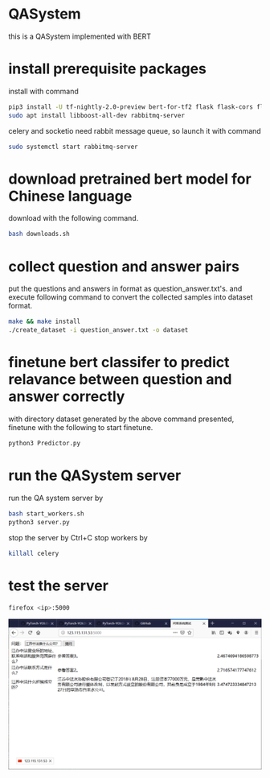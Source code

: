 # QASystem
this is a QASystem implemented with BERT

# install prerequisite packages

install with command

```bash
pip3 install -U tf-nightly-2.0-preview bert-for-tf2 flask flask-cors flask-socketio celery gevent
sudo apt install libboost-all-dev rabbitmq-server
```

celery and socketio need rabbit message queue, so launch it with command

```bash
sudo systemctl start rabbitmq-server
```

# download pretrained bert model for Chinese language

download with the following command.
```bash
bash downloads.sh
```

# collect question and answer pairs

put the questions and answers in format as question_answer.txt's. and execute following command to convert the collected samples into dataset format.

```bash
make && make install
./create_dataset -i question_answer.txt -o dataset
```

# finetune bert classifer to predict relavance between question and answer correctly

with directory dataset generated by the above command presented, finetune with the following to start finetune.
```bash
python3 Predictor.py
```

# run the QASystem server

run the QA system server by
```bash
bash start_workers.sh
python3 server.py
```
stop the server by Ctrl+C
stop workers by
```bash
killall celery
```

# test the server

```bash
firefox <ip>:5000
```

![web page](pics/capture.png)
